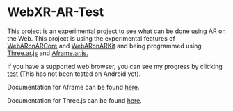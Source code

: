 # WebXR-AR-Test
<p> This project is an experimental project to see what can be done using AR on the Web. This project is using the experimental features of <a href="https://github.com/google-ar/WebARonARCore">WebARonARCore</a> and <a href="https://github.com/google-ar/WebARonARKit">WebARonARKit</a> and being programmed using <a href="https://github.com/google-ar/three.ar.js">Three.ar.js</a> and <a href="https://github.com/chenzlabs/aframe-ar">Aframe.ar.js.</a></p>
<p>If you have a supported web browser, you can see my progress by clicking <a href="https://Nate41223.github.io/WebXR-AR-Test/main.html"> test </a>(This has not been tested on Android yet).</p>
<p>Documentation for Aframe can be found <a href="https://aframe.io/">here</a>.</p>
<p>Documentation for Three.js can be found <a href="https://threejs.org/">here</a>.</p>
